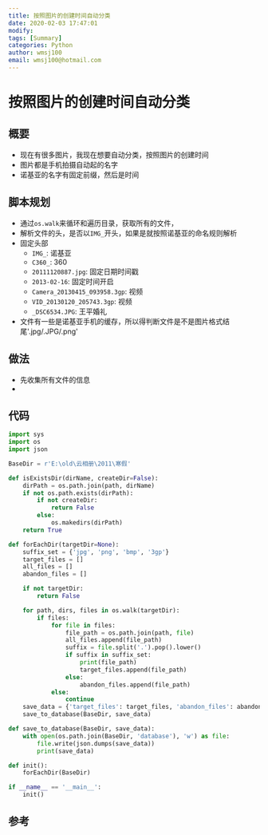 ```yaml
---
title: 按照图片的创建时间自动分类
date: 2020-02-03 17:47:01
modify: 
tags: [Summary]
categories: Python
author: wmsj100
email: wmsj100@hotmail.com
---
```


# 按照图片的创建时间自动分类

## 概要

- 现在有很多图片，我现在想要自动分类，按照图片的创建时间
- 图片都是手机拍摄自动起的名字
- 诺基亚的名字有固定前缀，然后是时间

## 脚本规划

- 通过`os.walk`来循环和遍历目录，获取所有的文件，
- 解析文件的头，是否以`IMG_`开头，如果是就按照诺基亚的命名规则解析
- 固定头部
	- `IMG_`: 诺基亚
	- `C360_`: 360
	- `20111120887.jpg`: 固定日期时间戳
	- `2013-02-16`: 固定时间开启
	- `Camera_20130415_093958.3gp`: 视频
	- `VID_20130120_205743.3gp`: 视频
	- `_DSC6534.JPG`: 王平婚礼
- 文件有一些是诺基亚手机的缓存，所以得判断文件是不是图片格式结尾'.jpg/.JPG/.png'

## 做法

- 先收集所有文件的信息
- 

## 代码
```python
import sys
import os
import json

BaseDir = r'E:\old\云相册\2011\寒假'

def isExistsDir(dirName, createDir=False):
    dirPath = os.path.join(path, dirName)
    if not os.path.exists(dirPath):
        if not createDir:
            return False
        else:
            os.makedirs(dirPath)
    return True

def forEachDir(targetDir=None):
    suffix_set = {'jpg', 'png', 'bmp', '3gp'}
    target_files = []
    all_files = []
    abandon_files = []

    if not targetDir:
        return False

    for path, dirs, files in os.walk(targetDir):
        if files:
            for file in files:
                file_path = os.path.join(path, file)
                all_files.append(file_path)
                suffix = file.split('.').pop().lower()
                if suffix in suffix_set:
                    print(file_path)
                    target_files.append(file_path)
                else:
                    abandon_files.append(file_path)
            else:
                continue
    save_data = {'target_files': target_files, 'abandon_files': abandon_files}
    save_to_database(BaseDir, save_data)

def save_to_database(BaseDir, save_data):
    with open(os.path.join(BaseDir, 'database'), 'w') as file:
        file.write(json.dumps(save_data))
        print(save_data)

def init():
    forEachDir(BaseDir)

if __name__ == '__main__':
    init()
```

## 参考

